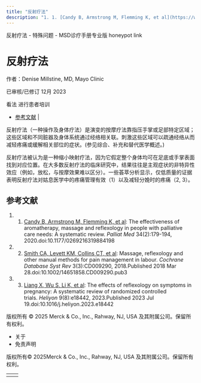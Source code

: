 ```yaml
---
title: "反射疗法"
description: "1. 1. [Candy B, Armstrong M, Flemming K, et al](https://www.ncbi.nlm.nih.gov/pmc/articles/PMC7000853/): The effectiveness of aromatherapy, massage and reflexology in people with palliative care needs: A systematic review. _Palliat Med_ 34(2):179-194, 2020.doi:10.1177/0269216319884198"
---
```


﻿反射疗法 \- 特殊问题 \- MSD诊疗手册专业版 honeypot link

# 反射疗法

作者：Denise Millstine, MD, Mayo Clinic

已审核/已修订 12月 2023

看法 进行患者培训

- [参考文献](#参考文献_v39504783_zh) \|

反射疗法（一种操作及身体疗法）是演变的按摩疗法靠指压手掌或足部特定区域；这些区域和不同脏器及身体系统通过经络相关联。刺激这些区域可以疏通经络从而减轻疼痛或缓解相关部位的症状。(参见综合、补充和替代医学概述。)

反射疗法被认为是一种缩小映射疗法，因为它假定整个身体均可在足底或手掌表面找到对应位置。在大多数反射疗法的临床研究中，结果往往是主观症状的非特异性效应（例如，放松，与按摩效果难以区分）。一些荟萃分析显示，仅低质量的证据表明反射疗法对姑息医学中的疼痛管理有效（1）以及减轻分娩时的疼痛（2, 3）。

## 参考文献

1. 1. [Candy B, Armstrong M, Flemming K, et al](https://www.ncbi.nlm.nih.gov/pmc/articles/PMC7000853/): The effectiveness of aromatherapy, massage and reflexology in people with palliative care needs: A systematic review. _Palliat Med_ 34(2):179-194, 2020.doi:10.1177/0269216319884198

2. 2. [Smith CA, Levett KM, Collins CT, et al](https://www.ncbi.nlm.nih.gov/pmc/articles/PMC6494169/): Massage, reflexology and other manual methods for pain management in labour. _Cochrane Database Syst Rev_ 3(3):CD009290, 2018.Published 2018 Mar 28.doi:10.1002/14651858.CD009290.pub3

3. 3. [Liang X, Wu S, Li K, et al](https://www.ncbi.nlm.nih.gov/pmc/articles/PMC10391945/): The effects of reflexology on symptoms in pregnancy: A systematic review of randomized controlled trials. _Heliyon_ 9(8):e18442, 2023.Published 2023 Jul 19.doi:10.1016/j.heliyon.2023.e18442




版权所有 © 2025
Merck & Co., Inc., Rahway, NJ, USA 及其附属公司。保留所有权利。

- 关于
- 免责声明

版权所有© 2025Merck & Co., Inc., Rahway, NJ, USA 及其附属公司。保留所有权利。

|     |     |
| --- | --- |
|  |  |